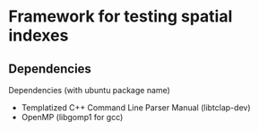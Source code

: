 # Framework for testing spatial indexes

## Dependencies
Dependencies (with ubuntu package name)

- Templatized C++ Command Line Parser Manual (libtclap-dev)
- OpenMP (libgomp1 for gcc)
